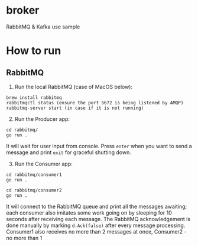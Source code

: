 # broker

RabbitMQ &amp; Kafka use sample

# How to run
## RabbitMQ

1. Run the local RabbitMQ (case of MacOS below):
```
brew install rabbitmq
rabbitmqctl status (ensure the port 5672 is being listened by AMQP)
rabbitmq-server start (in case if it is not running)
```

2. Run the Producer app:
```
cd rabbitmq/
go run .
```
It will wait for user input from console. Press `enter` when you want to send a message and print `exit` for graceful shutting down.

3. Run the Consumer app:
```
cd rabbitmq/consumer1
go run .

cd rabbitmq/consumer2
go run .
```
It will connect to the RabbitMQ queue and print all the messages awaiting; each consumer also imitates some work going on by sleeping for 10 seconds after receiving each message. The RabbitMQ acknowledgement is done manually by marking `d.Ack(false)` after every message processing.
Consumer1 also receives no more than 2 messages at once, Consumer2 - no more than 1
